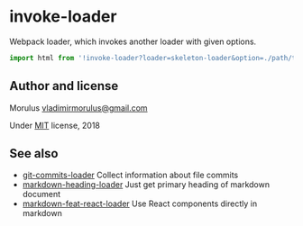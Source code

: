 invoke-loader
==

Webpack loader, which invokes another loader with given options.

```js
import html from '!invoke-loader?loader=skeleton-loader&option=./path/to/my/options.js!raw-loader!./index.html'
```

Author and license
--

Morulus <vladimirmorulus@gmail.com>

Under [MIT](./LICENSE) license, 2018

See also
--

- [git-commits-loader](https://github.com/morulus/git-commits-loader) Collect information about file commits
- [markdown-heading-loader](https://github.com/morulus/markdown-heading-loader) Just get primary heading of markdown document
- [markdown-feat-react-loader](https://github.com/morulus/markdown-feat-react-loader) Use React components directly in markdown
